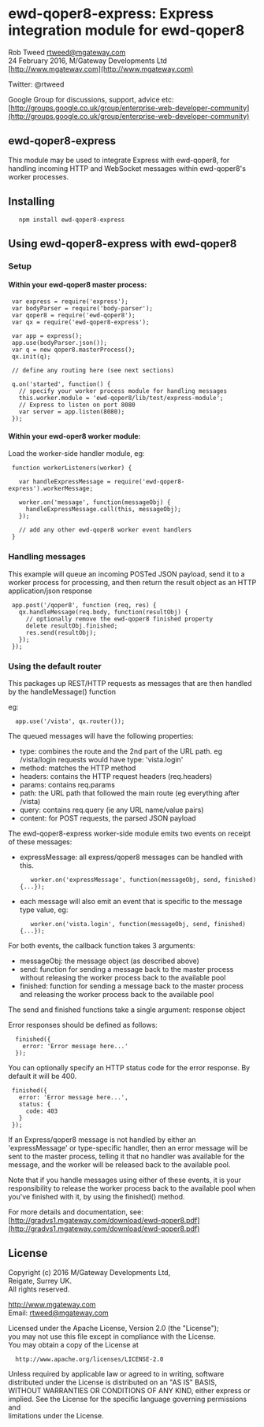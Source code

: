 # ewd-qoper8-express: Express integration module for ewd-qoper8
 
Rob Tweed <rtweed@mgateway.com>  
24 February 2016, M/Gateway Developments Ltd [http://www.mgateway.com](http://www.mgateway.com)  

Twitter: @rtweed

Google Group for discussions, support, advice etc: [http://groups.google.co.uk/group/enterprise-web-developer-community](http://groups.google.co.uk/group/enterprise-web-developer-community)


## ewd-qoper8-express

This module may be used to integrate Express with ewd-qoper8, for handling incoming HTTP and WebSocket messages within ewd-qoper8's worker processes.

## Installing

       npm install ewd-qoper8-express
	   
## Using ewd-qoper8-express with ewd-qoper8

### Setup

#### Within your ewd-qoper8 master process:

     var express = require('express');
     var bodyParser = require('body-parser');
     var qoper8 = require('ewd-qoper8');
     var qx = require('ewd-qoper8-express');

     var app = express();
     app.use(bodyParser.json());
     var q = new qoper8.masterProcess();
     qx.init(q);

     // define any routing here (see next sections)

     q.on('started', function() {
       // specify your worker process module for handling messages
       this.worker.module = 'ewd-qoper8/lib/test/express-module';
       // Express to listen on port 8080
       var server = app.listen(8080);
     });

#### Within your ewd-oper8 worker module:

Load the worker-side handler module, eg:

     function workerListeners(worker) {

       var handleExpressMessage = require('ewd-qoper8-express').workerMessage;

       worker.on('message', function(messageObj) {
         handleExpressMessage.call(this, messageObj);
       });

       // add any other ewd-qoper8 worker event handlers
     }


### Handling messages

This example will queue an incoming POSTed JSON payload, send it to a worker process for processing, and then return the
result object as an HTTP application/json response

     app.post('/qoper8', function (req, res) {
       qx.handleMessage(req.body, function(resultObj) {
         // optionally remove the ewd-qoper8 finished property
         delete resultObj.finished;
         res.send(resultObj);
       });
     });

### Using the default router

This packages up REST/HTTP requests as messages that are then handled by the handleMessage() function

eg:

      app.use('/vista', qx.router());

The queued messages will have the following properties:

- type: combines the route and the 2nd part of the URL path.  eg /vista/login requests would have type: 'vista.login'
- method: matches the HTTP method
- headers: contains the HTTP request headers (req.headers)
- params: contains req.params
- path: the URL path that followed the main route (eg everything after /vista)
- query: contains req.query (ie any URL name/value pairs)
- content: for POST requests, the parsed JSON payload 

The ewd-qoper8-express worker-side module emits two events on receipt of these messages:

- expressMessage: all express/qoper8 messages can be handled with this.  

         worker.on('expressMessage', function(messageObj, send, finished) {...});

- each message will also emit an event that is specific to the message type value, eg:

         worker.on('vista.login', function(messageObj, send, finished) {...});

For both events, the callback function takes 3 arguments:

- messageObj: the message object (as described above)
- send: function for sending a message back to the master process without releasing the worker process back to the available pool
- finished: function for sending a message back to the master process and releasing the worker process back to the available pool

The send and finished functions take a single argument: response object

Error responses should be defined as follows:

      finished({
        error: 'Error message here...'
      });

You can optionally specify an HTTP status code for the error response.  By default it will be 400.

     finished({
       error: 'Error message here...',
       status: {
         code: 403
       }
     });

If an Express/qoper8 message is not handled by either an 'expressMessage' or type-specific handler, then an error message will be
sent to the master process, telling it that no handler was available for the message, and the worker will be released
back to the available pool.

Note that if you handle messages using either of these events, it is your responsibility to release the worker process
back to the available pool when you've finished with it, by using the finished() method.

For more details and documentation, see:
 [http://gradvs1.mgateway.com/download/ewd-qoper8.pdf](http://gradvs1.mgateway.com/download/ewd-qoper8.pdf)


## License

 Copyright (c) 2016 M/Gateway Developments Ltd,                           
 Reigate, Surrey UK.                                                      
 All rights reserved.                                                     
                                                                           
  http://www.mgateway.com                                                  
  Email: rtweed@mgateway.com                                               
                                                                           
                                                                           
  Licensed under the Apache License, Version 2.0 (the "License");          
  you may not use this file except in compliance with the License.         
  You may obtain a copy of the License at                                  
                                                                           
      http://www.apache.org/licenses/LICENSE-2.0                           
                                                                           
  Unless required by applicable law or agreed to in writing, software      
  distributed under the License is distributed on an "AS IS" BASIS,        
  WITHOUT WARRANTIES OR CONDITIONS OF ANY KIND, either express or implied. 
  See the License for the specific language governing permissions and      
   limitations under the License.      
